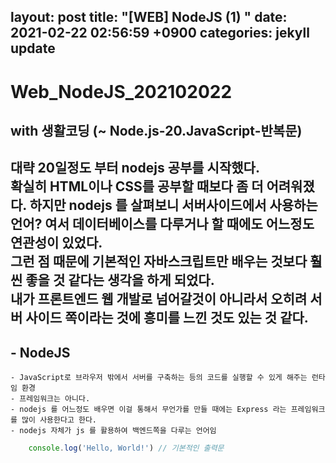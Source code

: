 layout: post
title:  "[WEB] NodeJS (1) "
date:   2021-02-22 02:56:59 +0900
categories: jekyll update
---

# Web_NodeJS_202102022 
## with 생활코딩 (~ Node.js-20.JavaScript-반복문)

대략 20일정도 부터 nodejs 공부를 시작했다.  
확실히 HTML이나 CSS를 공부할 때보다 좀 더 어려워졌다.
하지만 nodejs 를 살펴보니 서버사이드에서 사용하는 언어? 여서 데이터베이스를 다루거나 할 때에도 어느정도 연관성이 있었다.  
그런 점 때문에 기본적인 자바스크립트만 배우는 것보다 훨씬 좋을 것 같다는 생각을 하게 되었다.  
내가 프론트엔드 웹 개발로 넘어갈것이 아니라서 오히려 서버 사이드 쪽이라는 것에 흥미를 느낀 것도 있는 것 같다.
------
## - NodeJS
    - JavaScript로 브라우저 밖에서 서버를 구축하는 등의 코드를 실행할 수 있게 해주는 런타임 환경 
    - 프레임워크는 아니다.
    - nodejs 를 어느정도 배우면 이걸 통해서 무언가를 만들 때에는 Express 라는 프레임워크를 많이 사용한다고 한다.
    - nodejs 자체가 js 를 활용하여 백엔드쪽을 다루는 언어임

```javascript
    console.log('Hello, World!') // 기본적인 출력문 
```